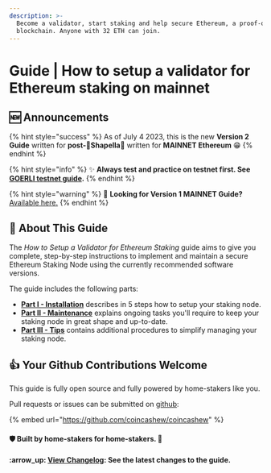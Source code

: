 ```yaml
---
description: >-
  Become a validator, start staking and help secure Ethereum, a proof-of-stake
  blockchain. Anyone with 32 ETH can join.
---
```


# Guide | How to setup a validator for Ethereum staking on mainnet

## :new: Announcements

{% hint style="success" %}
As of July 4 2023, this is the new **Version 2 Guide** written for **post-🦉Shapella**🦉 written for **MAINNET Ethereum** :grin:
{% endhint %}

{% hint style="info" %}
:sparkles: **Always test and practice on testnet first. See** [**GOERLI testnet guide**](../guide-or-how-to-setup-a-validator-on-eth2-testnet-prater/)**.**
{% endhint %}

{% hint style="warning" %}
:eyes: **Looking for Version 1 MAINNET Guide?** [Available here.](../archived-guides/guide-or-how-to-setup-a-validator-on-eth2-mainnet/)
{% endhint %}

## :wrench: About This Guide

The _How to Setup a Validator for Ethereum Staking_ guide aims to give you complete, step-by-step instructions to implement and maintain a secure Ethereum Staking Node using the currently recommended software versions.

The guide includes the following parts:

* [**Part I - Installation**](part-i-installation/) describes in 5 steps how to setup your staking node.
* [**Part II - Maintenance**](part-ii-maintenance/) explains ongoing tasks you'll require to keep your staking node in great shape and up-to-date.
* [**Part III - Tips**](part-iii-tips/) contains additional procedures to simplify managing your staking node.

## :thumbsup: Your Github Contributions Welcome

This guide is fully open source and fully powered by home-stakers like you.

Pull requests or issues can be submitted on [github](https://github.com/coincashew/coincashew):

{% embed url="https://github.com/coincashew/coincashew" %}

#### :shield: Built by home-stakers for home-stakers. :pray:

#### :arrow\_up: [View Changelog](changelog.md): See the latest changes to the guide.
